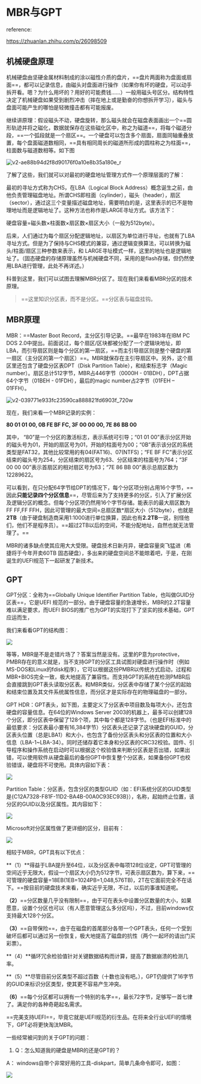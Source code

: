 # MBR与GPT

reference:

https://zhuanlan.zhihu.com/p/26098509

## 机械硬盘原理

机械硬盘由坚硬金属材料制成的涂以磁性介质的盘片，==盘片两面称为盘面或扇面==，都可以记录信息，由磁头对盘面进行操作（如果你有坏的硬盘，可以动手拆开看。嗯？为什么用坏的？用好的可能费钱……）一般用磁头号区分。结构特性决定了机械硬盘如果受到剧烈冲击（摔在地上或是勤奋的你想拆开学习），磁头与盘面可能产生的哪怕是轻微撞击都有可能报废。

继续讲原理：假设磁头不动，硬盘旋转，那么磁头就会在磁盘表面画出一个==圆形轨迹并将之磁化，数据就保存在这些磁化区中，称之为磁道==，将每个磁道分段，==一个弧段就是一个扇区==。一个硬盘可以包含多个扇面，扇面同轴重叠放置，每个盘面磁道数相同，==具有相同周长的磁道所形成的圆柱称之为柱面==，柱面数与磁道数相等。如下图

![v2-ae88b94d2f8d90176f0a10e8b35a180e_r](https://cdn.jsdelivr.net/gh/dhay3/image-repo@master/20210601/v2-ae88b94d2f8d90176f0a10e8b35a180e_r.6gwwy2qgo6c0.jpg)

了解了这些，我们就可以对最初的硬盘地址管理方式作一个原理层面的了解：

最初的寻址方式称为CHS，在LBA（Logical Block Address）概念诞生之前，由他负责管理磁盘地址。所谓CHS即柱面（cylinder），磁头（header），扇区（sector），通过这三个变量描述磁盘地址，需要明白的是，这里表示的已不是物理地址而是逻辑地址了。这种方法也称作是LARGE寻址方式。该方法下：

硬盘容量=磁头数×柱面数×扇区数×扇区大小（一般为512byte）。

后来，人们通过为每个扇区分配逻辑地址，以扇区为单位进行寻址，也就有了LBA寻址方式。但是为了保持与CHS模式的兼容，通过逻辑变换算法，可以转换为磁头/柱面/扇区三种参数来表示，和 LARGE寻址模式一样，这里的地址也是逻辑地址了。（固态硬盘的存储原理虽然与机械硬盘不同，采用的是flash存储，但仍然使用LBA进行管理，此处不再详述。）

科普到这里，我们可以试图去理解MBR分区了。现在我们来看看MBR分区的技术原理。

> ==这里知识分区表，而不是分区。==分区表与磁盘挂钩。

## MBR原理

MBR：==Master Boot Record，主分区引导记录。==最早在1983年在IBM PC DOS 2.0中提出。前面说过，每个扇区/区块都被分配了一个逻辑块地址，即LBA，而引导扇区则是每个分区的第一扇区，==而主引导扇区则是整个硬盘的第一扇区（主分区的第一个扇区）==。MBR就保存在主引导扇区中。另外，这个扇区里还包含了硬盘分区表DPT（Disk Partition Table），和结束标志字（Magic number）。扇区总计512字节，MBR占446字节（0000H - 01BDH），DPT占据64个字节（01BEH - 01FDH），最后的magic number占2字节（01FEH – 01FFH）。

![v2-039771e933fc23590ca888821fd6903f_720w](https://cdn.jsdelivr.net/gh/dhay3/image-repo@master/20210601/v2-039771e933fc23590ca888821fd6903f_720w.1bjt98u4j6ps.png)

现在，我们来看一个MBR记录的实例：

**80 01 01 00, 0B FE BF FC, 3F 00 00 00, 7E 86 BB 00**

其中， “80”是一个分区的激活标志，表示系统可引导；“01 01 00”表示分区开始的磁头号为01，开始的扇区号为01，开始的柱面号为00；“0B”表示该分区的系统类型是FAT32，其他比较常用的有04(FAT16)、07(NTFS)；“FE BF FC”表示分区结束的磁头号为254，分区结束的扇区号为63、分区结束的柱面号为764；“3F 00 00 00”表示首扇区的相对扇区号为63；“7E 86 BB 00”表示总扇区数为12289622。

可以看到，在只分配64字节给DPT的情况下，每个分区项分别占用16个字节，==因此**只能记录四个分区信息**==，尽管后来为了支持更多的分区，引入了扩展分区及逻辑分区的概念。但每个分区项仍然用16个字节存储。能表示的最大扇区数为FF FF,FF FFH，因此可管理的最大空间=总扇区数*扇区大小（512byte），也就是**2TB**（由于硬盘制造商采用1:1000进行单位换算，因此也有**2.2TB**一说，别怪他们，他们不是程序员）。==超过2TB以后的空间，不能分配地址，自然也就无法管理了。==

MBR的诸多缺点使其应用大大受限。硬盘技术日新月异，硬盘容量突飞猛进（希捷将于今年开卖60TB 固态硬盘），多出来的硬盘空间总不能晾着吧，于是，在刚诞生的UEFI规范下一起研发了新技术。

## GPT

GPT分区：全称为==Globally Unique Identifier Partition Table，也叫做GUID分区表==，它是UEFI 规范的一部分。由于硬盘容量的急速增长，MBR的2.2T容量难以满足要求，而UEFI BIOS的推广也为GPT的实现打下了坚实的技术基础，GPT应运而生，

我们来看看GPT的结构图：

<img src="https://pic2.zhimg.com/80/v2-06027b517bf5e4ff73392b8ee09d9b76_720w.png"/>



等等，MBR是不是走错片场了？答案当然是没有。这里的P意为protective，PMBR存在的意义就是，当不支持GPT的分区工具试图对硬盘进行操作时（例如MS-DOS和Linux的fdisk程序），它可以根据这份PMBR以传统方式启动，过程和MBR+BIOS完全一致，极大地提高了兼容性。而支持GPT的系统在检测PMBR后会直接跳到GPT表头读取分区表。和MBR类似，分区表中存储了某个分区的起始和结束位置及其文件系统属性信息，而分区才是实际存在的物理磁盘的一部分。

GPT HDR：GPT表头，如下图，主要定义了分区表中项目数及每项大小，还包含硬盘的容量信息。在64位的Windows Server 2003的机器上，最多可以创建128个分区，即分区表中保留了128个项，其中每个都是128字节。（也是EFI标准中的最低要求：分区表最小要有16,384字节）分区表头还记录了这块硬盘的GUID，分区表头位置（总是LBA1）和大小，也包含了备份分区表头和分区表的位置和大小信息（LBA-1~LBA-34）。同时还储存着它本身和分区表的CRC32校验。固件、引导程序和操作系统在启动时可以根据这个校验值来判断分区表是否出错，如果出错，可以使用软件从硬盘最后的备份GPT中恢复整个分区表，如果备份GPT也校验错误，硬盘将不可使用。具体内容如下表：

<img src="https://pic3.zhimg.com/80/v2-4db0c60b8341a818c4c5a17de0acc224_720w.jpg"/>



Partition Table：分区表，包含分区的类型GUID（如：EFI系统分区的GUID类型是{C12A7328-F81F-11D2-BA4B-00A0C93EC93B}），名称，起始终止位置，该分区的GUID以及分区属性。其内容如下：

<img src="https://picb.zhimg.com/80/v2-e117772cc52454292869e47a78f8b7f8_720w.png"/>



Microsoft对分区属性做了更详细的区分，目前有：

<img src="https://pic3.zhimg.com/80/v2-c6a64b6854742b7a506062f211b08c11_720w.png"/>

相较于MBR，GPT具有以下优点：

**（1）**得益于LBA提升至64位，以及分区表中每项128位设定，GPT可管理的空间近乎无限大，假设一个扇区大小仍为512字节，可表示扇区数为，算下来，==可管理的硬盘容量=18EB(1EB=1024PB=1,048,576TB)，2T在它面前完全不在话下。==按目前的硬盘技术来看，确实近乎无限，不过，以后的事谁知道呢。

**（2）**==分区数量几乎没有限制==，由于可在表头中设置分区数量的大小，如果愿意，设置个分区也可以（有人愿意管理这么多分区吗），不过，目前windows仅支持最大128个分区。

**（3）**==自带保险==，由于在磁盘的首尾部分各带一个GPT表头，任何一个受到破坏后都可以通过另一份恢复，极大地提高了磁盘的抗性（两个一起坏的请出门买彩票）。

**（4）**循环冗余检验值针对关键数据结构而计算，提高了数据崩溃的检测几率。

**（5）**尽管目前分区类型不超过百数（十数也没有吧。），GPT仍提供了16字节的GUID来标识分区类型，使其更不容易产生冲突。

**（6）**==每个分区都可以拥有一个特别的名字==，最长72字节，足够写一首七律了。满足你的各种奇葩起名需求。

==完美支持UEFI==，毕竟它就是UEFI规范的衍生品。在将来全行业UEFI的情境下，GPT必将更快淘汰MBR。

一些经常被问到的关于GPT的问题：

1. Q：怎么知道我的硬盘是MBR的还是GPT的？

A： windows自带个非常好用的工具-diskpart，简单几条命令即可，如图：

<img src="https://picb.zhimg.com/80/v2-a2c4c968fffbf6163e8436fd3821b17e_720w.png"/>